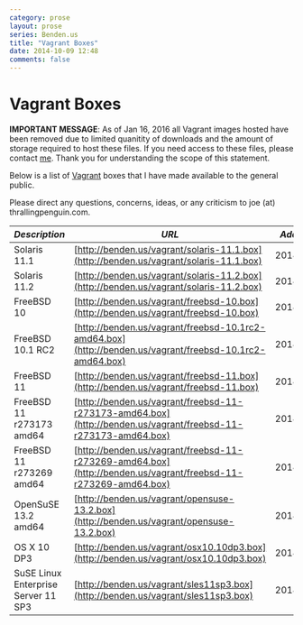```yaml
---
category: prose
layout: prose
series: Benden.us
title: "Vagrant Boxes"
date: 2014-10-09 12:48
comments: false
---
```


Vagrant Boxes
=============

**IMPORTANT MESSAGE**: As of Jan 16, 2016 all Vagrant images hosted
have been removed due to limited quanitity of downloads and the
amount of storage required to host these files. If you need access
to these files, please contact [me](mailto:joe@benden.us). Thank
you for understanding the scope of this statement.

Below is a list of [Vagrant](http://vagrantup.com) boxes that I have
made available to the general public.

Please direct any questions, concerns, ideas, or any criticism to joe
(at) thrallingpenguin.com.

|*Description*|*URL*|*Added On*|
|-------------|-----|----------|
|Solaris 11.1 |[http://benden.us/vagrant/solaris-11.1.box](http://benden.us/vagrant/solaris-11.1.box)|2014/03/04|
|Solaris 11.2 |[http://benden.us/vagrant/solaris-11.2.box](http://benden.us/vagrant/solaris-11.2.box)|2014/10/13|
|FreeBSD 10|[http://benden.us/vagrant/freebsd-10.box](http://benden.us/vagrant/freebsd-10.box)|2014/03/04|
|FreeBSD 10.1 RC2|[http://benden.us/vagrant/freebsd-10.1rc2-amd64.box](http://benden.us/vagrant/freebsd-10.1rc2-amd64.box)|2014/10/15|
|FreeBSD 11|[http://benden.us/vagrant/freebsd-11.box](http://benden.us/vagrant/freebsd-11.box)|2014/03/09|
|FreeBSD 11 r273173 amd64|[http://benden.us/vagrant/freebsd-11-r273173-amd64.box](http://benden.us/vagrant/freebsd-11-r273173-amd64.box)|2014/10/17|
|FreeBSD 11 r273269 amd64|[http://benden.us/vagrant/freebsd-11-r273269-amd64.box](http://benden.us/vagrant/freebsd-11-r273269-amd64.box)|2014/10/19|
|OpenSuSE 13.2 amd64|[http://benden.us/vagrant/opensuse-13.2.box](http://benden.us/vagrant/opensuse-13.2.box)|2014/10/21|
|OS X 10 DP3|[http://benden.us/vagrant/osx10.10dp3.box](http://benden.us/vagrant/osx10.10dp3.box)|2014/06/25|
|SuSE Linux Enterprise Server 11 SP3|[http://benden.us/vagrant/sles11sp3.box](http://benden.us/vagrant/sles11sp3.box)|2014/09/30|

